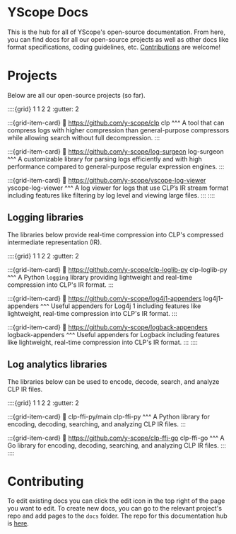 # YScope Docs

This is the hub for all of YScope's open-source documentation. From here, you can find docs for all
our open-source projects as well as other docs like format specifications, coding guidelines, etc.
[Contributions](#contributing) are welcome!

# Projects

Below are all our open-source projects (so far).

::::{grid} 1 1 2 2
:gutter: 2

:::{grid-item-card}
:link: https://github.com/y-scope/clp
clp
^^^
A tool that can compress logs with higher compression than general-purpose compressors while
allowing search without full decompression.
:::

:::{grid-item-card}
:link: https://github.com/y-scope/log-surgeon
log-surgeon
^^^
A customizable library for parsing logs efficiently and with high performance compared to
general-purpose regular expression engines.
:::

:::{grid-item-card}
:link: https://github.com/y-scope/yscope-log-viewer
yscope-log-viewer
^^^
A log viewer for logs that use CLP’s IR stream format including features like filtering by log level
and viewing large files.
:::
::::

## Logging libraries

The libraries below provide real-time compression into CLP's compressed intermediate representation
(IR).

::::{grid} 1 1 2 2
:gutter: 2

:::{grid-item-card}
:link: https://github.com/y-scope/clp-loglib-py
clp-loglib-py
^^^
A Python `logging` library providing lightweight and real-time compression into CLP's IR format.
:::

:::{grid-item-card}
:link: https://github.com/y-scope/log4j1-appenders
log4j1-appenders
^^^
Useful appenders for Log4j 1 including features like lightweight, real-time compression into CLP's
IR format.
:::

:::{grid-item-card}
:link: https://github.com/y-scope/logback-appenders
logback-appenders
^^^
Useful appenders for Logback including features like lightweight, real-time compression into CLP's
IR format.
:::
::::

## Log analytics libraries

The libraries below can be used to encode, decode, search, and analyze CLP IR files.

::::{grid} 1 1 2 2
:gutter: 2

:::{grid-item-card}
:link: clp-ffi-py/main
clp-ffi-py
^^^
A Python library for encoding, decoding, searching, and analyzing CLP IR files.
:::

:::{grid-item-card}
:link: https://github.com/y-scope/clp-ffi-go
clp-ffi-go
^^^
A Go library for encoding, decoding, searching, and analyzing CLP IR files.
:::
::::

# Contributing

To edit existing docs you can click the edit icon in the top right of the page
you want to edit. To create new docs, you can go to the relevant project's repo
and add pages to the `docs` folder. The repo for this documentation hub is
[here][yscope-docs]. 

[CLP]: https://github.com/y-scope/clp
[clp-ffi-java]: https://github.com/y-scope/clp-ffi-java
[log4j1-appenders]: https://github.com/y-scope/log4j1-appenders
[yscope-log-viewer]: https://github.com/y-scope/yscope-log-viewer
[yscope-docs]: https://github.com/y-scope/yscope-docs
